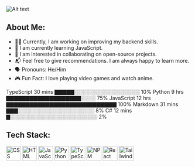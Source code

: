 ![Alt text](https://i.pinimg.com/564x/31/f3/d1/31f3d1a0e4d4bfac9f4438898eb78950.jpg)

## About Me:

- 👨‍💻 Currently, I am working on improving my backend skills.
- 🌱 I am currently learning JavaScript.
- 🤝 I am interested in collaborating on open-source projects.
- 📬 Feel free to give recommendations. I am always happy to learn more.
- 🗣 Pronouns: He/Him
- 🎮 Fun Fact: I love playing video games and watch anime.


TypeScript 30 mins ▇▇▇▇▇░░░░░░░░░░░░░░░░░░ 10%
Python 9 hrs ▇▇▇▇▇▇▇▇▇▇▇▇▇▇▇▇▇▇▇░░░░ 75%
JavaScript 12 hrs ▇▇▇▇▇▇▇▇▇▇▇▇▇▇▇▇▇▇▇▇▇▇▇▇▇▇▇▇ 100%
Markdown 31 mins ▇▇▇░░░░░░░░░░░░░░░░░░░░░ 8%
C# 12 mins ▇░░░░░░░░░░░░░░░░░░░░░░░░ 2%

## Tech Stack:

<p align="left">
  <img src="https://cdn.freebiesupply.com/logos/large/2x/css3-logo-png-transparent.png" width="40" height="40" alt="CSS" />
  <img src="https://upload.wikimedia.org/wikipedia/commons/thumb/6/61/HTML5_logo_and_wordmark.svg/2048px-HTML5_logo_and_wordmark.svg.png" width="40" height="40" alt="HTML" />
  <img src="https://upload.wikimedia.org/wikipedia/commons/6/6a/JavaScript-logo.png" width="40" height="40" alt="JavaScript" />
  <img src="https://upload.wikimedia.org/wikipedia/commons/thumb/c/c3/Python-logo-notext.svg/1869px-Python-logo-notext.svg.png" width="40" height="40" alt="Python" />
  <img src="https://upload.wikimedia.org/wikipedia/commons/thumb/4/4c/Typescript_logo_2020.svg/2048px-Typescript_logo_2020.svg.png" width="40" height="40" alt="TypeScript" />
  <img src="https://upload.wikimedia.org/wikipedia/commons/thumb/d/db/Npm-logo.svg/1280px-Npm-logo.svg.png" width="40" height="40" alt="NPM" />
  <img src="https://cdn4.iconfinder.com/data/icons/logos-3/600/React.js_logo-512.png" width="40" height="40" alt="React" />
  <img src="https://upload.wikimedia.org/wikipedia/commons/thumb/d/d5/Tailwind_CSS_Logo.svg/1024px-Tailwind_CSS_Logo.svg.png" width="40" height="40" alt="TailwindCSS" />
</p>
